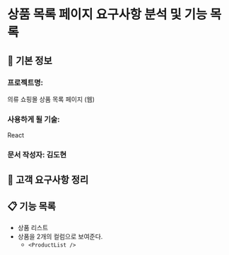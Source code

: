# 상품 목록 페이지 요구사항 분석 및 기능 목록

## 📌 기본 정보
### 프로젝트명: 
의류 쇼핑몰 상품 목록 페이지 (웹)

### 사용하게 될 기술: 
React

### 문서 작성자: 김도현

## 📝 고객 요구사항 정리

## 📋 기능 목록
- 상품 리스트
- 상품을 2개의 컬럼으로 보여준다.
  - `<ProductList />`
 
 

